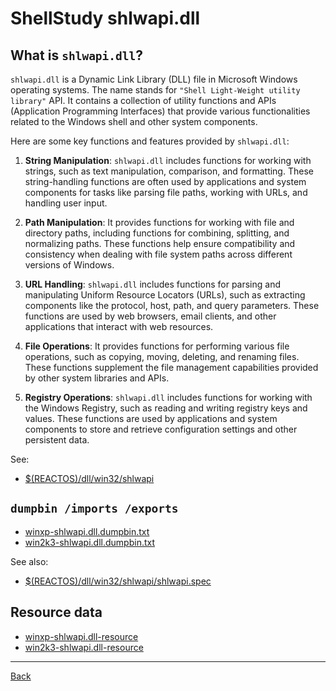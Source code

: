 # ShellStudy shlwapi.dll

## What is `shlwapi.dll`?

`shlwapi.dll` is a Dynamic Link Library (DLL) file in Microsoft Windows
operating systems. The name stands for `"Shell Light-Weight utility library"`
API. It contains a collection of utility functions and APIs (Application
Programming Interfaces) that provide various functionalities related to the
Windows shell and other system components.

Here are some key functions and features provided by `shlwapi.dll`:

1. **String Manipulation**: `shlwapi.dll` includes functions for working with
   strings, such as text manipulation, comparison, and formatting. These
   string-handling functions are often used by applications and system
   components for tasks like parsing file paths, working with URLs, and
   handling user input.

2. **Path Manipulation**: It provides functions for working with file and
   directory paths, including functions for combining, splitting, and
   normalizing paths. These functions help ensure compatibility and
   consistency when dealing with file system paths across different
   versions of Windows.

3. **URL Handling**: `shlwapi.dll` includes functions for parsing and manipulating
   Uniform Resource Locators (URLs), such as extracting components like the
   protocol, host, path, and query parameters. These functions are used by
   web browsers, email clients, and other applications that interact with
   web resources.

4. **File Operations**: It provides functions for performing various file
   operations, such as copying, moving, deleting, and renaming files. These
   functions supplement the file management capabilities provided by other
   system libraries and APIs.

5. **Registry Operations**: `shlwapi.dll` includes functions for working with the
   Windows Registry, such as reading and writing registry keys and values.
   These functions are used by applications and system components to store
   and retrieve configuration settings and other persistent data.

See:

- [$(REACTOS)/dll/win32/shlwapi](https://github.com/reactos/reactos/tree/master/dll/win32/shlwapi)

## `dumpbin /imports /exports`

- [winxp-shlwapi.dll.dumpbin.txt](winxp-shlwapi.dll.dumpbin.txt)
- [win2k3-shlwapi.dll.dumpbin.txt](win2k3-shlwapi.dll.dumpbin.txt)

See also:

- [$(REACTOS)/dll/win32/shlwapi/shlwapi.spec](https://github.com/reactos/reactos/tree/master/dll/win32/shlwapi/shlwapi.spec)

## Resource data

- [winxp-shlwapi.dll-resource](winxp-shlwapi.dll-resource)
- [win2k3-shlwapi.dll-resource](win2k3-shlwapi.dll-resource)

---

[Back](../README.md)
